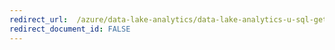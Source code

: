 ```yaml
---
redirect_url:  /azure/data-lake-analytics/data-lake-analytics-u-sql-get-started
redirect_document_id: FALSE 
---
```

